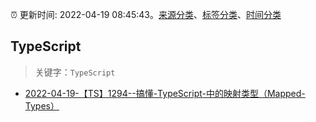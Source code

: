 :alarm_clock: 更新时间: 2022-04-19 08:45:43。[来源分类](../README.md)、[标签分类](../TAGS.md)、[时间分类](../TIMELINE.md)

## TypeScript


> 关键字：`TypeScript`



- [2022-04-19-【TS】1294--搞懂-TypeScript-中的映射类型（Mapped-Types）](https://toutiao.io/k/dywxty7) 